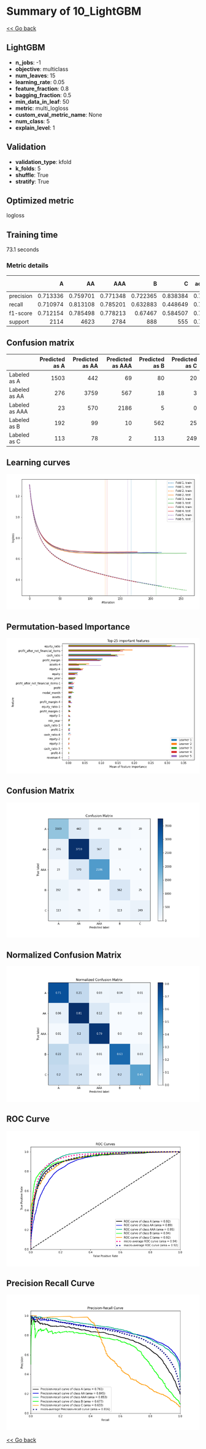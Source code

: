 # Summary of 10_LightGBM

[<< Go back](../README.md)


## LightGBM
- **n_jobs**: -1
- **objective**: multiclass
- **num_leaves**: 15
- **learning_rate**: 0.05
- **feature_fraction**: 0.8
- **bagging_fraction**: 0.5
- **min_data_in_leaf**: 50
- **metric**: multi_logloss
- **custom_eval_metric_name**: None
- **num_class**: 5
- **explain_level**: 1

## Validation
 - **validation_type**: kfold
 - **k_folds**: 5
 - **shuffle**: True
 - **stratify**: True

## Optimized metric
logloss

## Training time

73.1 seconds

### Metric details
|           |           A |          AA |         AAA |          B |          C |   accuracy |    macro avg |   weighted avg |   logloss |
|:----------|------------:|------------:|------------:|-----------:|-----------:|-----------:|-------------:|---------------:|----------:|
| precision |    0.713336 |    0.759701 |    0.771348 |   0.722365 |   0.838384 |   0.753283 |     0.761027 |       0.754678 |  0.656651 |
| recall    |    0.710974 |    0.813108 |    0.785201 |   0.632883 |   0.448649 |   0.753283 |     0.678163 |       0.753283 |  0.656651 |
| f1-score  |    0.712154 |    0.785498 |    0.778213 |   0.67467  |   0.584507 |   0.753283 |     0.707008 |       0.750356 |  0.656651 |
| support   | 2114        | 4623        | 2784        | 888        | 555        |   0.753283 | 10964        |   10964        |  0.656651 |


## Confusion matrix
|                |   Predicted as A |   Predicted as AA |   Predicted as AAA |   Predicted as B |   Predicted as C |
|:---------------|-----------------:|------------------:|-------------------:|-----------------:|-----------------:|
| Labeled as A   |             1503 |               442 |                 69 |               80 |               20 |
| Labeled as AA  |              276 |              3759 |                567 |               18 |                3 |
| Labeled as AAA |               23 |               570 |               2186 |                5 |                0 |
| Labeled as B   |              192 |                99 |                 10 |              562 |               25 |
| Labeled as C   |              113 |                78 |                  2 |              113 |              249 |

## Learning curves
![Learning curves](learning_curves.png)

## Permutation-based Importance
![Permutation-based Importance](permutation_importance.png)
## Confusion Matrix

![Confusion Matrix](confusion_matrix.png)


## Normalized Confusion Matrix

![Normalized Confusion Matrix](confusion_matrix_normalized.png)


## ROC Curve

![ROC Curve](roc_curve.png)


## Precision Recall Curve

![Precision Recall Curve](precision_recall_curve.png)



[<< Go back](../README.md)
